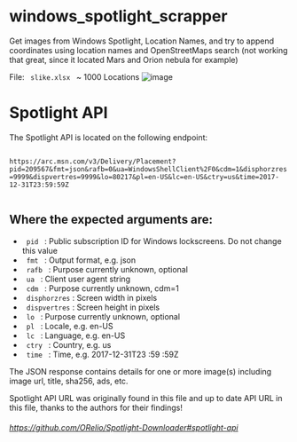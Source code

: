 # windows_spotlight_scrapper
Get images from Windows Spotlight, Location Names, and try to append coordinates using location names and OpenStreetMaps search (not working that great, since it located Mars and Orion nebula for example)

File: <code> slike.xlsx </code> ~ 1000 Locations
![image](https://user-images.githubusercontent.com/29605484/136181686-ca9f53be-8708-4d4c-a38a-2572e7fb72e1.png)


# Spotlight API
The Spotlight API is located on the following endpoint:


 <code>
https://arc.msn.com/v3/Delivery/Placement?pid=209567&fmt=json&rafb=0&ua=WindowsShellClient%2F0&cdm=1&disphorzres=9999&dispvertres=9999&lo=80217&pl=en-US&lc=en-US&ctry=us&time=2017-12-31T23:59:59Z
 </code>


## Where the expected arguments are:
 
* <code>  pid </code> : Public subscription ID for Windows lockscreens. Do not change this value
* <code>  fmt </code> : Output format, e.g. json
* <code>  rafb </code> : Purpose currently unknown, optional
* <code>  ua </code> : Client user agent string
* <code>  cdm </code> : Purpose currently unknown, cdm=1
* <code>  disphorzres</code> : Screen width in pixels
* <code>  dispvertres</code> : Screen height in pixels
* <code>  lo </code> : Purpose currently unknown, optional
* <code>  pl </code> : Locale, e.g. en-US
* <code>  lc </code> : Language, e.g. en-US
* <code>  ctry </code> : Country, e.g. us
* <code>  time </code> : Time, e.g. 2017-12-31T23</code> :59</code> :59Z

The JSON response contains details for one or more image(s) including image url, title, sha256, ads, etc.

Spotlight API URL was originally found in this file and up to date API URL in this file, thanks to the authors for their findings!

###### https://github.com/ORelio/Spotlight-Downloader#spotlight-api
